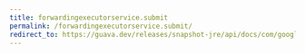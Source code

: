 ```yaml
---
title: forwardingexecutorservice.submit
permalink: /forwardingexecutorservice.submit/
redirect_to: https://guava.dev/releases/snapshot-jre/api/docs/com/google/common/util/concurrent/ForwardingExecutorService.html#submit-java.lang.Runnable-
---
```

